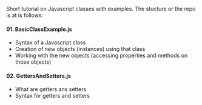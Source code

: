 Short tutorial on Javascript classes with examples. The stucture or the repo is at is follows:

#### 01. BasicClassExample.js
  - Syntax of a Javascript class
  - Creation of new objects (instances) using that class
  - Working with the new objects (accessing properties and methods on those objects)
#### 02. GettersAndSetters.js
  - What are getters ans setters
  - Syntax for getters and setters

